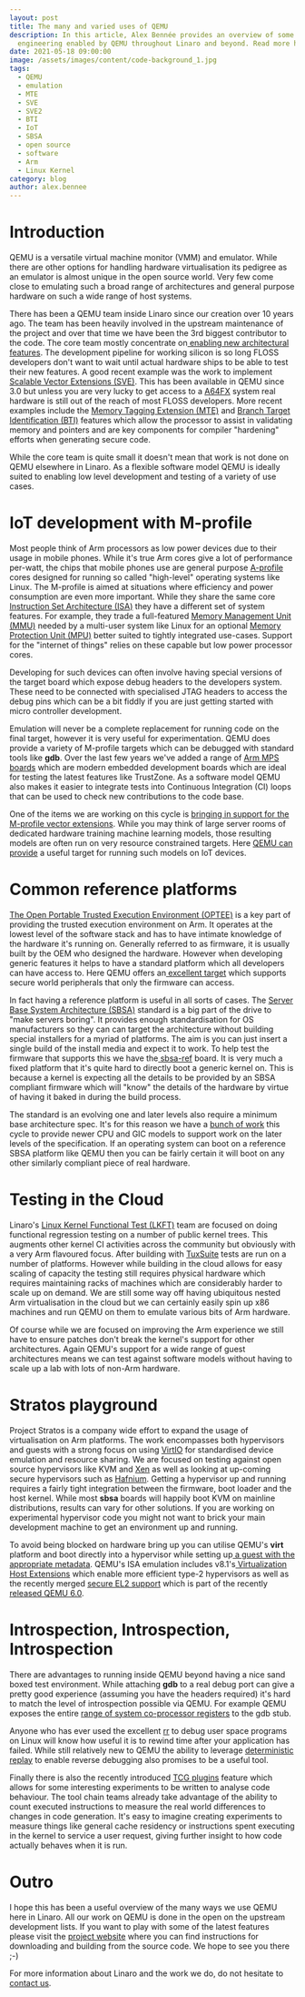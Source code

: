 ```yaml
---
layout: post
title: The many and varied uses of QEMU
description: In this article, Alex Bennée provides an overview of some of the
  engineering enabled by QEMU throughout Linaro and beyond. Read more here!
date: 2021-05-18 09:00:00
image: /assets/images/content/code-background_1.jpg
tags:
  - QEMU
  - emulation
  - MTE
  - SVE
  - SVE2
  - BTI
  - IoT
  - SBSA
  - open source
  - software
  - Arm
  - Linux Kernel
category: blog
author: alex.bennee
---
```

# Introduction

QEMU is a versatile virtual machine monitor (VMM) and emulator. While there are other options for handling hardware virtualisation its pedigree as an emulator is almost unique in the open source world. Very few come close to emulating such a broad range of architectures and general purpose hardware on such a wide range of host systems.

There has been a QEMU team inside Linaro since our creation over 10 years ago. The team has been heavily involved in the upstream maintenance of the project and over that time we have been the 3rd biggest contributor to the code. The core team mostly concentrate on[ enabling new architectural features](https://projects.linaro.org/browse/QEMU-241). The development pipeline for working silicon is so long FLOSS developers don't want to wait until actual hardware ships to be able to test their new features. A good recent example was the work to implement [Scalable Vector Extensions (SVE)](https://www.linaro.org/blog/sve-in-qemu-linux-user/). This has been available in QEMU since 3.0 but unless you are very lucky to get access to a [A64FX](https://www.fujitsu.com/global/products/computing/servers/supercomputer/a64fx/) system real hardware is still out of the reach of most FLOSS developers. More recent examples include the [Memory Tagging Extension (MTE)](https://wiki.qemu.org/ChangeLog/5.1#Arm) and [Branch Target Identification (BTI)](https://wiki.qemu.org/ChangeLog/5.2#Arm) features which allow the processor to assist in validating memory and pointers and are key components for compiler "hardening" efforts when generating secure code.

While the core team is quite small it doesn't mean that work is not done on QEMU elsewhere in Linaro. As a flexible software model QEMU is ideally suited to enabling low level development and testing of a variety of use cases.

# IoT development with M-profile

Most people think of Arm processors as low power devices due to their usage in mobile phones. While it's true Arm cores give a lot of performance per-watt, the chips that mobile phones use are general purpose [A-profile](https://developer.arm.com/architectures/cpu-architecture) cores designed for running so called "high-level" operating systems like Linux. The M-profile is aimed at situations
where efficiency and power consumption are even more important. While they share the same core [Instruction Set Architecture (ISA)](https://developer.arm.com/architectures/instruction-sets/base-isas) they have a different set of system features. For example, they trade a full-featured [Memory Management Unit (MMU)](https://en.wikipedia.org/wiki/Memory_management_unit) needed by a multi-user system like Linux for an optional [Memory Protection Unit (MPU)](https://developer.arm.com/documentation/ddi0337/h/memory-protection-unit/about-the-mpu) better suited to tightly integrated use-cases. Support for the "internet of things" relies on these capable but low power processor cores.

Developing for such devices can often involve having special versions of the target board which expose debug headers to the developers system. These need to be connected with specialised JTAG headers to access the debug pins which can be a bit fiddly if you are just getting started with micro controller development.

Emulation will never be a complete replacement for running code on the final target, however it is very useful for experimentation. QEMU does provide a variety of M-profile targets which can be debugged with standard tools like **gdb**. Over the last few years we've added a range of [Arm MPS boards](https://qemu.readthedocs.io/en/latest/system/arm/mps2.html) which are modern embedded development boards which are ideal for testing the latest features like TrustZone. As a software model QEMU also makes it easier to integrate tests into Continuous Integration (CI) loops that can be used to check new contributions to the code base.

One of the items we are working on this cycle is [bringing in support for the M-profile vector extensions](https://projects.linaro.org/browse/QEMU-406). While you may think of large server rooms of dedicated hardware training machine learning models,  those resulting models are often run on very resource constrained targets. Here [QEMU can provide](https://projects.linaro.org/browse/AI-57) a useful target for running such models on IoT devices.

# Common reference platforms

[The Open Portable Trusted Execution Environment (OPTEE)](https://www.op-tee.org/) is a key part of providing the trusted execution environment on Arm. It operates at the lowest level of the software stack and has to have intimate knowledge of the hardware it's running on. Generally referred to as firmware, it is usually built by the OEM who designed the hardware. However when developing generic features it helps to have a standard platform which all developers can have access to. Here QEMU offers an[ excellent target](https://optee.readthedocs.io/en/latest/building/devices/qemu.html) which supports secure world peripherals that only the
firmware can access.

In fact having a reference platform is useful in all sorts of cases. The [Server Base System Architecture (SBSA)](https://developer.arm.com/documentation/den0029/latest) standard is a big part of the drive to "make servers boring". It provides enough standardisation for OS manufacturers so they can can target the architecture without building special installers for a myriad of platforms. The aim is you can just insert a single build of the install media and expect it to work. To help test the firmware that supports this we have the[ sbsa-ref](https://qemu.readthedocs.io/en/latest/system/arm/sbsa.html) board. It is very much a fixed platform that it's quite hard to directly boot a generic kernel on. This is because a kernel is expecting all the details to be provided by an SBSA compliant firmware which will "know" the details of the hardware by virtue of having it baked in during the build process.

The standard is an evolving one and later levels also require a minimum base architecture spec. It's for this reason we have a [bunch of work](https://projects.linaro.org/browse/QEMU-418) this cycle to provide newer CPU and GIC models to support work on the later levels of the specification. If an operating system can boot on a reference SBSA platform like QEMU then you can be fairly
certain it will boot on any other similarly compliant piece of real hardware.

# Testing in the Cloud

Linaro's [Linux Kernel Functional Test (LKFT)](https://lkft.linaro.org/about/) team are focused on doing functional regression testing on a number of public kernel trees. This augments other kernel CI activities across the community but obviously with a very Arm flavoured focus. After building with [TuxSuite](https://tuxsuite.com/) tests are run on a number of platforms. However while building in the cloud allows for easy scaling of capacity the testing still requires physical hardware which requires maintaining racks of machines which are considerably harder to scale up on demand. We are still some way off having ubiquitous nested Arm virtualisation in the cloud but we can certainly easily spin up x86 machines and run QEMU on them to emulate various bits of Arm hardware.

Of course while we are focused on improving the Arm experience we still have to ensure patches don't break the kernel's support for other architectures. Again QEMU's support for a wide range of guest architectures means we can test against software models without having to scale up a lab with lots of non-Arm hardware.

# Stratos playground

Project Stratos is a company wide effort to expand the usage of virtualisation on Arm platforms. The work encompasses both hypervisors and guests with a strong focus on using [VirtIO](https://www.linaro.org/blog/virtio-work/) for standardised device emulation and resource sharing. We are focused on testing against open source hypervisors like KVM and [Xen](https://xenproject.org/) as well as looking at up-coming secure hypervisors such as [Hafnium](https://review.trustedfirmware.org/plugins/gitiles/hafnium/hafnium/+/HEAD/docs/Architecture.md). Getting a hypervisor up and running requires a fairly tight integration between the firmware, boot loader and the host kernel. While most **sbsa** boards will happily boot
KVM on mainline distributions, results can vary for other solutions. If you are working on experimental hypervisor code you might not want to brick your main development machine to get an environment up and running.

To avoid being blocked on hardware bring up you can utilise QEMU's **virt** platform and boot directly into a hypervisor while setting up[ a guest with the appropriate metadata](https://qemu.readthedocs.io/en/latest/system/guest-loader.html). QEMU's ISA emulation includes v8.1's[ Virtualization Host Extensions](https://lwn.net/Articles/650524/) which enable more efficient type-2 hypervisors as well as the recently merged [secure EL2 support](https://gitlab.com/qemu-project/qemu/-/commit/48202c712412c803ddb56365c7bca322aa4e7506) which is part of the recently [released QEMU 6.0](https://www.qemu.org/2021/04/30/qemu-6-0-0/).

# Introspection, Introspection, Introspection

There are advantages to running inside QEMU beyond having a nice sand boxed test environment. While attaching **gdb** to a real debug port can give a pretty good experience (assuming you have the headers required) it's hard to match the level of introspection possible via QEMU. For example QEMU exposes the entire [range of system co-processor registers](https://developer.arm.com/documentation/ddi0595/2021-03?lang=en) to the gdb stub.

Anyone who has ever used the excellent [rr](https://rr-project.org/) to debug user space programs on Linux will know how useful it is to rewind time after your application has failed. While still relatively new to QEMU the ability to leverage [deterministic replay](https://wiki.qemu.org/Features/record-replay) to enable reverse debugging also promises to be a useful tool.

Finally there is also the recently introduced [TCG plugins](https://qemu.readthedocs.io/en/latest/devel/tcg-plugins.html) feature which allows for some interesting experiments to be written to analyse code behaviour. The tool chain teams already take advantage of the ability to count executed instructions to measure the real world differences to changes in code generation. It's easy to imagine creating experiments to measure things like general cache residency or instructions spent executing in the kernel to service a user request, giving further insight to how code actually behaves when it is run.

# Outro

I hope this has been a useful overview of the many ways we use QEMU here in Linaro. All our work on QEMU is done in the open on the upstream development lists. If you want to play with some of the latest features please visit the [project website](https://www.qemu.org/) where you can find instructions for downloading and building from the source code. We hope to see you there ;-)

For more information about Linaro and the work we do, do not hesitate to [contact us](https://www.linaro.org/contact/).